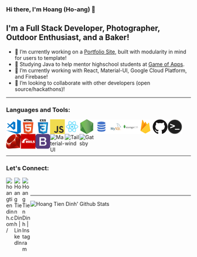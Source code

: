 ### Hi there, I'm Hoang (Ho-ang) 👋

## I'm a Full Stack Developer, Photographer, Outdoor Enthusiast, and a Baker!
- 🔭 I’m currently working on a [Portfolio Site](https://github.com/HoangTienDinh/portfolio-v2), built with modularity in mind for users to template!
- 📖 Studying Java to help mentor highschool students at [Game of Apps](http://gameofapps.org/).
- 🌱 I’m currently working with React, Material-UI, Google Cloud Platform, and Firebase! 
- 👯 I’m looking to collaborate with other developers (open source/hackathons)!

---

### Languages and Tools:

[<img align="left" alt="Visual Studio Code" width="40px" src="https://raw.githubusercontent.com/github/explore/80688e429a7d4ef2fca1e82350fe8e3517d3494d/topics/visual-studio-code/visual-studio-code.png" />][website]

[<img align="left" alt="HTML5" width="40px" src="https://raw.githubusercontent.com/github/explore/80688e429a7d4ef2fca1e82350fe8e3517d3494d/topics/html/html.png" />][website]

[<img align="left" alt="CSS3" width="40px" src="https://raw.githubusercontent.com/github/explore/80688e429a7d4ef2fca1e82350fe8e3517d3494d/topics/css/css.png" />][website]

[<img align="left" alt="JavaScript" width="40px" src="https://raw.githubusercontent.com/github/explore/80688e429a7d4ef2fca1e82350fe8e3517d3494d/topics/javascript/javascript.png" />][website]

[<img align="left" alt="React" width="40px" src="https://raw.githubusercontent.com/github/explore/80688e429a7d4ef2fca1e82350fe8e3517d3494d/topics/react/react.png" />][website]

[<img align="left" alt="Node.js" width="40px" src="https://raw.githubusercontent.com/github/explore/80688e429a7d4ef2fca1e82350fe8e3517d3494d/topics/nodejs/nodejs.png" />][website]

[<img align="left" alt="SQL" width="40px" src="https://raw.githubusercontent.com/github/explore/80688e429a7d4ef2fca1e82350fe8e3517d3494d/topics/sql/sql.png" />][website]

[<img align="left" alt="MySQL" width="40px" src="https://raw.githubusercontent.com/github/explore/80688e429a7d4ef2fca1e82350fe8e3517d3494d/topics/mysql/mysql.png" />][website]

[<img align="left" alt="MongoDB" width="40px" src="https://raw.githubusercontent.com/github/explore/80688e429a7d4ef2fca1e82350fe8e3517d3494d/topics/mongodb/mongodb.png" />][website]

[<img align="left" alt="Firebase" width="40px" src="https://raw.githubusercontent.com/github/explore/80688e429a7d4ef2fca1e82350fe8e3517d3494d/topics/firebase/firebase.png" />][website]

[<img align="left" alt="GitHub" width="40px" src="https://raw.githubusercontent.com/github/explore/78df643247d429f6cc873026c0622819ad797942/topics/github/github.png" />][website]

[<img align="left" alt="Terminal" width="40px" src="https://raw.githubusercontent.com/github/explore/80688e429a7d4ef2fca1e82350fe8e3517d3494d/topics/terminal/terminal.png" />][website]

[<img align="left" alt="Ruby" width="40px" src="https://raw.githubusercontent.com/github/explore/80688e429a7d4ef2fca1e82350fe8e3517d3494d/topics/ruby/ruby.png" />][website]

[<img align="left" alt="Ruby on Rails" width="40px" src="https://raw.githubusercontent.com/github/explore/80688e429a7d4ef2fca1e82350fe8e3517d3494d/topics/rails/rails.png" />][website]

[<img align="left" alt="Bootstrap 5" width="40px" src="https://raw.githubusercontent.com/github/explore/80688e429a7d4ef2fca1e82350fe8e3517d3494d/topics/bootstrap/bootstrap.png" />][website]

[<img align="left" alt="Material-UI" width="40px" src="https://material-ui.com/static/logo.png" />][website]

[<img align="left" alt="Tailwind" width="40px" src="https://d2q79iu7y748jz.cloudfront.net/s/_squarelogo/583fc66e370973324b281898abe1753d" />][website]

[<img align="left" alt="Gatsby" width="40px" src="https://avatars3.githubusercontent.com/u/12551863?s=400&v=4" />][website]

<br />
<br />
<br />
<br />
<br />

---

### Let's Connect:

[<img align="left" alt="hoangtiendinh.com/" width="22px" src="https://image.flaticon.com/icons/svg/814/814513.svg" />][website]
[<img align="left" alt="Hoang Tien Dinh | LinkedIn" width="22px" src="https://image.flaticon.com/icons/svg/1409/1409945.svg" />][linkedin]
[<img align="left" alt="Hoang Tien Dinh | Instagram" width="22px" src="https://image.flaticon.com/icons/svg/733/733558.svg" />][instagram]

<br />
<br />

---

<img align="left" alt="Hoang Tien Dinh' Github Stats" src="https://github-readme-stats.vercel.app/api?username=HoangTienDinh&show_icons=true&hide_border=true&theme=synthwave" />

[website]: http://hoangtiendinh.com/
[instagram]: https://www.instagram.com/hohohoang/
[linkedin]: https://www.linkedin.com/in/hoangdinh90/
